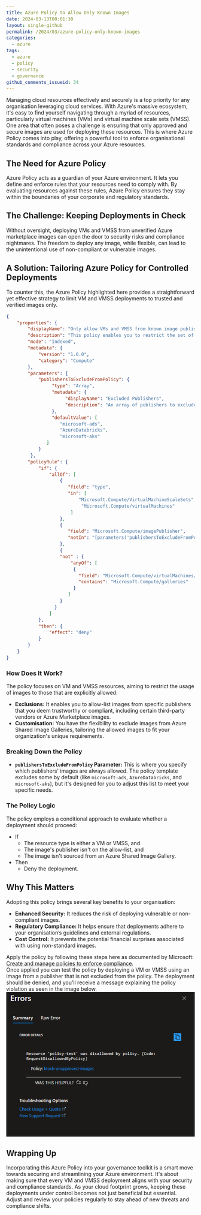 ```yaml
---
title: Azure Policy to Allow Only Known Images
date: 2024-03-13T00:01:30
layout: single-github
permalink: /2024/03/azure-policy-only-known-images
categories:
  - azure
tags:
  - azure
  - policy
  - security
  - governance
github_comments_issueid: 34
---
```


Managing cloud resources effectively and securely is a top priority for any organisation leveraging cloud services. With Azure's massive ecosystem, it's easy to find yourself navigating through a myriad of resources, particularly virtual machines (VMs) and virtual machine scale sets (VMSS). One area that often poses a challenge is ensuring that only approved and secure images are used for deploying these resources. This is where Azure Policy comes into play, offering a powerful tool to enforce organisational standards and compliance across your Azure resources.

## The Need for Azure Policy

Azure Policy acts as a guardian of your Azure environment. It lets you define and enforce rules that your resources need to comply with. By evaluating resources against these rules, Azure Policy ensures they stay within the boundaries of your corporate and regulatory standards.

## The Challenge: Keeping Deployments in Check

Without oversight, deploying VMs and VMSS from unverified Azure marketplace images can open the door to security risks and compliance nightmares. The freedom to deploy any image, while flexible, can lead to the unintentional use of non-compliant or vulnerable images.

## A Solution: Tailoring Azure Policy for Controlled Deployments

To counter this, the Azure Policy highlighted here provides a straightforward yet effective strategy to limit VM and VMSS deployments to trusted and verified images only.

```json
{
    "properties": {
        "displayName": "Only allow VMs and VMSS from known image publishers" ,
        "description": "This policy enables you to restrict the set of images that can be used to create virtual machines and virtual machine scale sets. It allows you to exclude images from specific publishers, such as third-party vendors, and to exclude images from the Azure Marketplace.",
        "mode": "Indexed",
        "metadata": {
            "version": "1.0.0",
            "category": "Compute"
        },
        "parameters": {
            "publishersToExcludeFromPolicy": {
                 "type": "Array",
                 "metadata": {
                      "displayName": "Excluded Publishers",
                      "description": "An array of publishers to exclude from evaluation, such as Microsoft"
                 },
                 "defaultValue": [
                    "microsoft-ads",
                    "AzureDatabricks",
                    "microsoft-aks"                   
               ]
            }
         },
        "policyRule": {
            "if": {
                "allOf": [
                    {
                       "field": "type",
                       "in": [
                           "Microsoft.Compute/VirtualMachineScaleSets",
                            "Microsoft.Compute/virtualMachines"
                        ]
                    },
                    {
                       "field": "Microsoft.Compute/imagePublisher",
                       "notIn": "[parameters('publishersToExcludeFromPolicy')]"
                    },
                    {
                    "not" : {
                        "anyOf": [
                         {
                           "field": "Microsoft.Compute/virtualMachines/storageProfile.imageReference.id",
                           "contains": "Microsoft.Compute/galleries"
                         }
                       ]
                    }
                  }
                ]
            },        
            "then": {
                "effect": "deny"
            }
        }
    }
}
```

### How Does It Work?

The policy focuses on VM and VMSS resources, aiming to restrict the usage of images to those that are explicitly allowed:

- **Exclusions:** It enables you to allow-list images from specific publishers that you deem trustworthy or compliant, including certain third-party vendors or Azure Marketplace images.
- **Customisation:** You have the flexibility to exclude images from Azure Shared Image Galleries, tailoring the allowed images to fit your organization's unique requirements.

### Breaking Down the Policy

- **`publishersToExcludeFromPolicy` Parameter:** This is where you specify which publishers' images are always allowed. The policy template excludes some by default (like `microsoft-ads`, `AzureDatabricks`, and `microsoft-aks`), but it's designed for you to adjust this list to meet your specific needs.

### The Policy Logic

The policy employs a conditional approach to evaluate whether a deployment should proceed:

- If
  - The resource type is either a VM or VMSS, and
  - The image's publisher isn't on the allow-list, and
  - The image isn't sourced from an Azure Shared Image Gallery.
- Then
  - Deny the deployment.

## Why This Matters

Adopting this policy brings several key benefits to your organisation:

- **Enhanced Security:** It reduces the risk of deploying vulnerable or non-compliant images.
- **Regulatory Compliance:** It helps ensure that deployments adhere to your organisation’s guidelines and external regulations.
- **Cost Control:** It prevents the potential financial surprises associated with using non-standard images.

Apply the policy by following these steps here as documented by Microsoft: [Create and manage policies to enforce compliance](https://learn.microsoft.com/en-us/azure/governance/policy/tutorials/create-and-manage#implement-a-new-custom-policy).<br>
Once applied you can test the policy by deploying a VM or VMSS using an image from a publisher that is not excluded from the policy. The deployment should be denied, and you'll receive a message explaining the policy violation as seen in the image below.
[![Policy violation](/media/2024/03/policy-block.png)](/media/2024/03/policy-block.png)

## Wrapping Up

Incorporating this Azure Policy into your governance toolkit is a smart move towards securing and streamlining your Azure environment. It's about making sure that every VM and VMSS deployment aligns with your security and compliance standards. As your cloud footprint grows, keeping these deployments under control becomes not just beneficial but essential.<br>
Adjust and review your policies regularly to stay ahead of new threats and compliance shifts.
